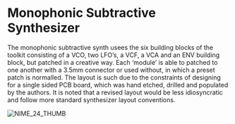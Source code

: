 # Monophonic Subtractive Synthesizer
The monophonic subtractive synth usees the six building blocks of the toolkit consisting of a VCO, two LFO’s, a VCF, a VCA and an ENV building block, but patched in a creative way. Each ‘module’ is able to patched to one another with a 3.5mm connector or used without, in which a preset patch is normalled. The layout is such due to the constraints of designing for a single sided PCB board, which was hand etched, drilled and populated by the authors. It is noted that a revised layout would be less idiosyncratic and follow more standard synthesizer layout conventions.

![NIME_24_THUMB](https://github.com/user-attachments/assets/15c63081-8789-45d5-b885-d42b9cd7af1f)


